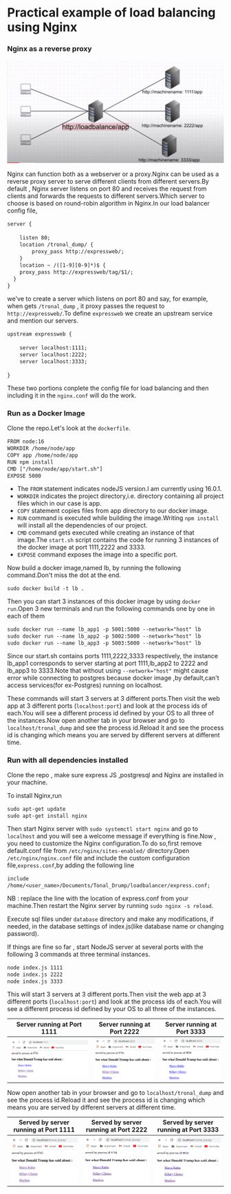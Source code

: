 # Practical example of load balancing using Nginx
### Nginx as a reverse proxy

![](images/lb.png)

Nginx can function both as a webserver or a proxy.Nginx can be used as a reverse proxy server to serve different clients from different servers.By default , Nginx server listens on port 80 and receives the request from clients and forwards the requests to different servers.Which server to choose is based on round-robin algorithm in Nginx.In our load balancer config file,
```
server {

    listen 80;
    location /tronal_dump/ {
        proxy_pass http://expressweb/;
    }
    location ~ /([1-9][0-9]*)$ {
    proxy_pass http://expressweb/tag/$1/;
  }
}
```

we've to create a server which listens on port 80 and say, for example, when gets `/tronal_dump` , it proxy passes the request to `http://expressweb/`.To define `expressweb` we create an upstream service and mention our servers.
```
upstream expressweb {

    server localhost:1111;
    server localhost:2222;
    server localhost:3333;

}
```
These two portions conplete the config file for load balancing and then including it in the `nginx.conf` will do the work.

### Run as a Docker Image
Clone the repo.Let's look at the `dockerfile`.
```
FROM node:16
WORKDIR /home/node/app
COPY app /home/node/app
RUN npm install
CMD ["/home/node/app/start.sh"]
EXPOSE 5000
```
* The `FROM` statement indicates nodeJS version.I am currently using 16.0.1.
* `WORKDIR` indicates the project directory,i.e. directory containing all project files which in our case is app. 
* `COPY` statement copies files from app directory to our docker image.
* `RUN` command is executed while building the image.Writing `npm install` will install all the dependencies of our project.
* `CMD` command gets executed while creating an instance of that image.The `start.sh` script contains the code for running 3 instances of the docker image at port 1111,2222 and 3333.
* `EXPOSE` command exposes the image into a specific port.

Now build a docker image,named lb, by running the following command.Don't miss the dot at the end.
```
sudo docker build -t lb .
```
Then you can start 3 instances of this docker image by using `docker run`.Open 3 new terminals and run the following commands one by one in each of them
```
sudo docker run --name lb_app1 -p 5001:5000 --network="host" lb
sudo docker run --name lb_app2 -p 5002:5000 --network="host" lb
sudo docker run --name lb_app3 -p 5003:5000 --network="host" lb
```
Since our start.sh contains ports 1111,2222,3333 respectively, the instance lb_app1 corresponds to server starting at port 1111,lb_app2 to 2222 and lb_app3 to 3333.Note that without using `--network="host"` might cause error while connecting to postgres because docker image ,by default,can't access services(for ex-Postgres) running on localhost.

These commands will start 3 servers at 3 different ports.Then visit the web app at 3 different ports (`localhost:port`) and look at the process ids of each.You will see a different process id defined by your OS to all three of the instances.Now open another tab in your browser and go to `localhost/tronal_dump` and see the process id.Reload it and see the process id is changing which means you are served by different servers at different time.


### Run with all dependencies installed
Clone the repo , make sure express JS ,postgresql and Nginx are installed in your machine.

To install Nginx,run
```
sudo apt-get update
sudo apt-get install nginx
```
Then start Nginx server with `sudo systemctl start nginx` and go to `localhost` and you will see a welcome message if everything is fine.Now , you need to customize the Nginx configuration.To do so,first remove default.conf file from `/etc/nginx/sites-enabled/` directory.Open `/etc/nginx/nginx.conf` file and include the custom configuration file,`express.conf`,by adding the following line
```
include /home/<user_name>/Documents/Tonal_Drump/loadbalancer/express.conf;
```
NB : replace the line with the location of express.conf from your machine.Then restart the Nginx server by running `sudo nginx -s reload`.

Execute sql files under `database` directory and make any modifications, if needed, in the database settings of index.js(like database name or changing password).

If things are fine so far , start NodeJS server at several ports with the following 3 commands at three terminal instances.

```
node index.js 1111
node index.js 2222
node index.js 3333
```
This will start 3 servers at 3 different ports.Then visit the web app at 3 different ports (`localhost:port`) and look at the process ids of each.You will see a different process id defined by your OS to all three of the instances.

Server running at Port 1111             |  Server running at Port 2222           | Server running at Port 3333
:--------------------------------------:|:--------------------------------------:|:--------------------------------------:
![](images/1111.png)                    |  ![](images/2222.png)                  |   ![](images/3333.png)


Now open another tab in your browser and go to `localhost/tronal_dump` and see the process id.Reload it and see the process id is changing which means you are served by different servers at different time.

Served by server running at Port 1111   |  Served by server running at Port 2222 | Served by server running at Port 3333
:--------------------------------------:|:--------------------------------------:|:--------------------------------------:
![](images/t1.png)                    |  ![](images/t2.png)                  |   ![](images/t3.png)


